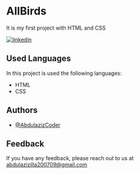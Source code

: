 # AllBirds
It is my first project with HTML and CSS

[![linkedin](https://img.shields.io/badge/linkedin-0A66C2?style=for-the-badge&logo=linkedin&logoColor=white)](https://www.linkedin.com/in/abdulaziz-najmiddinov-257479204/?lipi=urn%3Ali%3Apage%3Ad_flagship3_feed%3BKaYYu5pmRWejm50fZezAVg%3D%3D)


## Used Languages

In this project is used the following languages:

- HTML
- CSS


## Authors

- [@AbdulazizCoder](https://github.com/Coder200709)


## Feedback

If you have any feedback, please reach out to us at abdulazizilla200709@gmail.com

